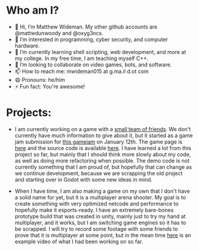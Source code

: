 # Who am I?

- 👋 Hi, I’m Matthew Wideman. My other github accounts are @mattwdunwoody and @oxyg3ncs.
- 👀 I’m interested in programming, cyber security, and computer hardware.
- 🌱 I’m currently learning shell scripting, web development, and more at my college. In my free time, I am teaching myself C++.
- 💞️ I’m looking to collaborate on video games, bots, and software.
- 📫 How to reach me: mwideman015 at g.ma.il d.ot com
- 😄 Pronouns: he/him
- ⚡ Fun fact: You're awesome!
  
# Projects:

- I am currently working on a game with a [small team of friends](https://github.com/plagueremedygames). We don't currently have much information to give about it, but it started as a game jam submission for [this gamejam](https://itch.io/jam/pirate) on January 12th.
  The game page is [here](https://shizbibbit.itch.io/the-investorcist) and the source code is available [here](https://github.com/plagueremedygames/demo-source-code). I have learned a lot from this project so far, but mainly that I should think more slowly about my code, as well as doing more refactoring when possible.
  The demo code is not currently something that I am proud of, but hopefully that can change as we continue development, because we are scrapping the old project and starting over in Godot with some new ideas in mind.
  
- When I have time, I am also making a game on my own that I don't have a solid name for yet, but it is a multiplayer arena shooter. My goal is to create something with very optimized netcode and performance to hopefully make it esports-ready. I have an extremely bare-bones prototype build that was created in unity, mainly just to try my hand at multiplayer, and it works, but I am switching game engines so it has to be scrapped. I will try to record some footage with some friends to prove that it is multiplayer at some point, but in the mean time [here](https://www.youtube.com/watch?v=FEThIFqJUFc) is an example video of what I had been working on so far.
